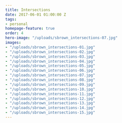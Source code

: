 ```yaml
---
title: Intersections
date: 2017-06-01 01:00:00 Z
tags:
- personal
homepage-feature: true
order: 4
hero-image: "/uploads/sbrown_intersections-07.jpg"
images:
- "/uploads/sbrown_intersections-01.jpg"
- "/uploads/sbrown_intersections-02.jpg"
- "/uploads/sbrown_intersections-03.jpg"
- "/uploads/sbrown_intersections-04.jpg"
- "/uploads/sbrown_intersections-05.jpg"
- "/uploads/sbrown_intersections-06.jpg"
- "/uploads/sbrown_intersections-07.jpg"
- "/uploads/sbrown_intersections-08.jpg"
- "/uploads/sbrown_intersections-09.jpg"
- "/uploads/sbrown_intersections-10.jpg"
- "/uploads/sbrown_intersections-11.jpg"
- "/uploads/sbrown_intersections-12.jpg"
- "/uploads/sbrown_intersections-13.jpg"
- "/uploads/sbrown_intersections-14.jpg"
- "/uploads/sbrown_intersections-15.jpg"
---
```


